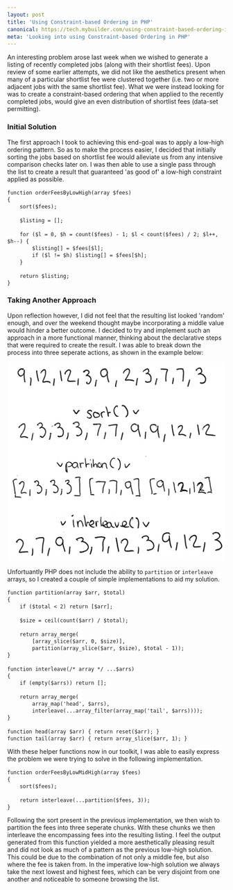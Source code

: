 ```yaml
---
layout: post
title: 'Using Constraint-based Ordering in PHP'
canonical: https://tech.mybuilder.com/using-constraint-based-ordering-in-php/
meta: 'Looking into using Constraint-based Ordering in PHP'
---
```


An interesting problem arose last week when we wished to generate a listing of recently completed jobs (along with their shortlist fees).
Upon review of some earlier attempts, we did not like the aesthetics present when many of a particular shortlist fee were clustered together (i.e. two or more adjacent jobs with the same shortlist fee).
What we were instead looking for was to create a constraint-based ordering that when applied to the recently completed jobs, would give an even distribution of shortlist fees (data-set permitting).

<!--more-->

### Initial Solution

The first approach I took to achieving this end-goal was to apply a low-high ordering pattern.
So as to make the process easier, I decided that initially sorting the jobs based on shortlist fee would alleviate us from any intensive comparison checks later on.
I was then able to use a single pass through the list to create a result that guaranteed 'as good of' a low-high constraint applied as possible.

```php?start_inline=1
function orderFeesByLowHigh(array $fees)
{
    sort($fees);

    $listing = [];

    for ($l = 0, $h = count($fees) - 1; $l < count($fees) / 2; $l++, $h--) {
        $listing[] = $fees[$l];
        if ($l != $h) $listing[] = $fees[$h];
    }

    return $listing;
}
```

### Taking Another Approach

Upon reflection however, I did not feel that the resulting list looked 'random' enough, and over the weekend thought maybe incorporating a middle value would hinder a better outcome.
I decided to try and implement such an approach in a more functional manner, thinking about the declarative steps that were required to create the result.
I was able to break down the process into three seperate actions, as shown in the example below:

<img src="/uploads/using-constraint-based-ordering-in-php/idea.png" style="width:auto;" />

Unfortuantly PHP does not include the ability to `partition` or `interleave` arrays, so I created a couple of simple implementations to aid my solution.

```php?start_inline=1
function partition(array $arr, $total)
{
    if ($total < 2) return [$arr];

    $size = ceil(count($arr) / $total);

    return array_merge(
        [array_slice($arr, 0, $size)],
        partition(array_slice($arr, $size), $total - 1));
}

function interleave(/* array */ ...$arrs)
{
    if (empty($arrs)) return [];

    return array_merge(
        array_map('head', $arrs),
        interleave(...array_filter(array_map('tail', $arrs))));
}

function head(array $arr) { return reset($arr); }
function tail(array $arr) { return array_slice($arr, 1); }
```

With these helper functions now in our toolkit, I was able to easily express the problem we were trying to solve in the following implementation.

```php?start_inline=1
function orderFeesByLowMidHigh(array $fees)
{
    sort($fees);

    return interleave(...partition($fees, 3));
}
```

Following the sort present in the previous implementation, we then wish to partition the fees into three seperate chunks.
With these chunks we then interleave the encompassing fees into the resulting listing.
I feel the output generated from this function yielded a more aesthetically pleasing result and did not look as much of a pattern as the previous low-high solution.
This could be due to the combination of not only a middle fee, but also where the fee is taken from.
In the imperative low-high solution we always take the next lowest and highest fees, which can be very disjoint from one another and noticeable to someone browsing the list.
